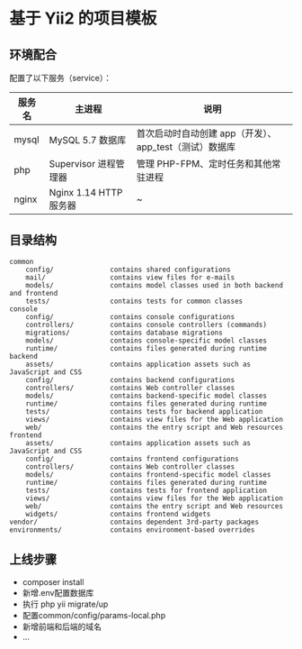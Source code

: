 # 基于 Yii2 的项目模板

## 环境配合

配置了以下服务（service）：

| 服务名 | 主进程 | 说明
| --- | --- | ---
| mysql | MySQL 5.7 数据库 | 首次启动时自动创建 app（开发）、app_test（测试）数据库
| php | Supervisor 进程管理器 | 管理 PHP-FPM、定时任务和其他常驻进程
| nginx | Nginx 1.14 HTTP 服务器 | ~ |

目录结构
-------------------

```
common
    config/              contains shared configurations
    mail/                contains view files for e-mails
    models/              contains model classes used in both backend and frontend
    tests/               contains tests for common classes    
console
    config/              contains console configurations
    controllers/         contains console controllers (commands)
    migrations/          contains database migrations
    models/              contains console-specific model classes
    runtime/             contains files generated during runtime
backend
    assets/              contains application assets such as JavaScript and CSS
    config/              contains backend configurations
    controllers/         contains Web controller classes
    models/              contains backend-specific model classes
    runtime/             contains files generated during runtime
    tests/               contains tests for backend application    
    views/               contains view files for the Web application
    web/                 contains the entry script and Web resources
frontend
    assets/              contains application assets such as JavaScript and CSS
    config/              contains frontend configurations
    controllers/         contains Web controller classes
    models/              contains frontend-specific model classes
    runtime/             contains files generated during runtime
    tests/               contains tests for frontend application
    views/               contains view files for the Web application
    web/                 contains the entry script and Web resources
    widgets/             contains frontend widgets
vendor/                  contains dependent 3rd-party packages
environments/            contains environment-based overrides
```

## 上线步骤

- composer install
- 新增.env配置数据库
- 执行 php yii migrate/up
- 配置common/config/params-local.php
 - 新增前端和后端的域名
 - ...
